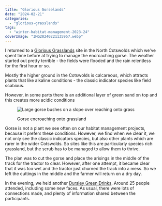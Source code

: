 ```yaml
---
title: "Glorious Gorselands"
date: "2024-02-21"
categories: 
  - "glorious-grasslands"
tags: 
  - "winter-habitat-management-2023-24"
coverImage: "IMG20240221135957.webp"
---
```


I returned to a [Glorious Grasslands](https://www.cotswoldsaonb.org.uk/looking-after/our-grasslands-projects/glorious-cotswolds-grasslands/) site in the North Cotswolds which we've spent time before at trying to manage the encroaching gorse. The weather started out pretty terrible - the fields were flooded and the rain relentless for the first hour or so.

Mostly the higher ground in the Cotswolds is calcareous, which attracts plants that like alkaline conditions - the classic indicator species like field scabious.

However, in some parts there is an additional layer of green sand on top and this creates more acidic conditions

<figure>

![Large gorse bushes on a slope over reaching onto grass](images/IMG20240221101805-1024x576.webp)

<figcaption>

Gorse encroaching onto grassland

</figcaption>

</figure>

Gorse is not a plant we see often on our habitat management projects, because it prefers these conditions. However, we find when we clear it, we not only see the classic indicators species, but also other plants which are rarer in the wider Cotswolds. So sites like this are particularly species rich grassland, but the scrub has to be managed to allow them to thrive.

The plan was to cut the gorse and place the arisings in the middle of the track for the tractor to clear. However, after one attempt, it became clear that it was too wet and the tractor just churned the track into a mess. So we left the cuttings in the middle and the farmer will return on a dry day.

In the evening, we held another [Dursley Green Drinks](https://dursleygreen.org.uk/dursley-green-drinks/). Around 25 people attended, including some new faces. As usual, there were lots of connections made, and plenty of information shared between the participants.
